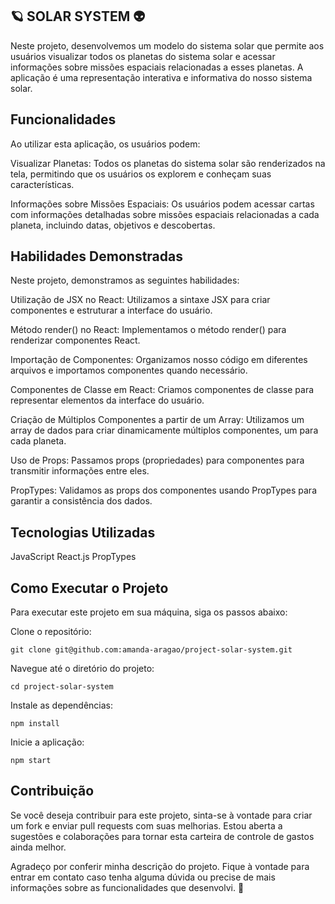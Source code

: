 ## 🪐 SOLAR SYSTEM 👽
Neste projeto, desenvolvemos um modelo do sistema solar que permite aos usuários visualizar todos os planetas do sistema solar e acessar informações sobre missões espaciais relacionadas a esses planetas. A aplicação é uma representação interativa e informativa do nosso sistema solar.

## Funcionalidades
Ao utilizar esta aplicação, os usuários podem:

Visualizar Planetas: Todos os planetas do sistema solar são renderizados na tela, permitindo que os usuários os explorem e conheçam suas características.

Informações sobre Missões Espaciais: Os usuários podem acessar cartas com informações detalhadas sobre missões espaciais relacionadas a cada planeta, incluindo datas, objetivos e descobertas.

## Habilidades Demonstradas
Neste projeto, demonstramos as seguintes habilidades:

Utilização de JSX no React: Utilizamos a sintaxe JSX para criar componentes e estruturar a interface do usuário.

Método render() no React: Implementamos o método render() para renderizar componentes React.

Importação de Componentes: Organizamos nosso código em diferentes arquivos e importamos componentes quando necessário.

Componentes de Classe em React: Criamos componentes de classe para representar elementos da interface do usuário.

Criação de Múltiplos Componentes a partir de um Array: Utilizamos um array de dados para criar dinamicamente múltiplos componentes, um para cada planeta.

Uso de Props: Passamos props (propriedades) para componentes para transmitir informações entre eles.

PropTypes: Validamos as props dos componentes usando PropTypes para garantir a consistência dos dados.

## Tecnologias Utilizadas
JavaScript
React.js
PropTypes


## Como Executar o Projeto
Para executar este projeto em sua máquina, siga os passos abaixo:

Clone o repositório:
```
git clone git@github.com:amanda-aragao/project-solar-system.git
```

Navegue até o diretório do projeto:
```
cd project-solar-system
```
Instale as dependências:
```
npm install
```
Inicie a aplicação:
```
npm start
```

## Contribuição
Se você deseja contribuir para este projeto, sinta-se à vontade para criar um fork e enviar pull requests com suas melhorias. Estou aberta a sugestões e colaborações para tornar esta carteira de controle de gastos ainda melhor.

Agradeço por conferir minha descrição do projeto. Fique à vontade para entrar em contato caso tenha alguma dúvida ou precise de mais informações sobre as funcionalidades que desenvolvi. 💖

